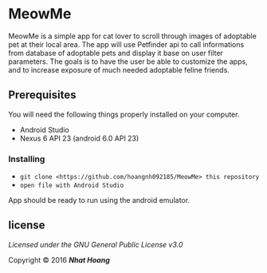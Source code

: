 # MeowMe

MeowMe is a simple app for cat lover to scroll through images of adoptable pet at their local area. The app will use Petfinder api to call informations from database of adoptable pets and display it base on user filter parameters.
 The goals is to have the user be able to customize the apps, and to increase exposure of much needed adoptable feline friends.

## Prerequisites

You will need the following things properly installed on your computer.

* Android Studio
* Nexus 6 API 23 (android 6.0 API 23)

### Installing

* `git clone <https://github.com/hoangnh092185/MeowMe> this repository`
* `open file with Android Studio`

App should be ready to run using the android emulator.


## license ##
*Licensed under the GNU General Public License v3.0*

Copyright &copy; 2016 **_Nhat Hoang_**
